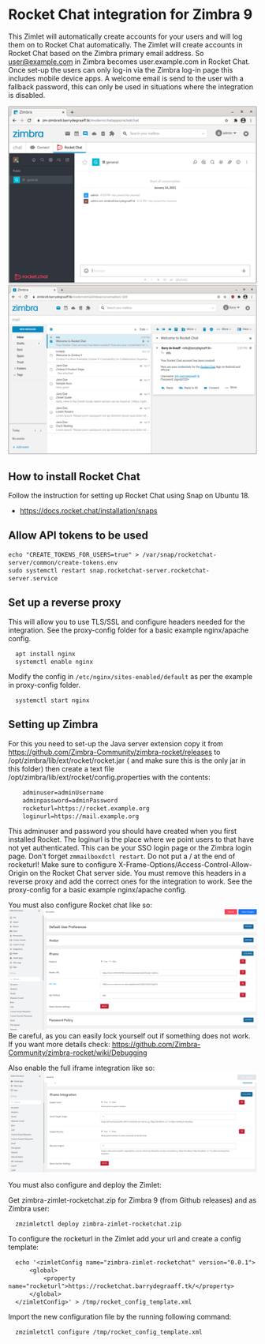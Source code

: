 # Rocket Chat integration for Zimbra 9

This Zimlet will automatically create accounts for your users and will log them on to Rocket Chat automatically. The Zimlet will create accounts in Rocket Chat based on the Zimbra primary email address. So user@example.com in Zimbra becomes user.example.com in Rocket Chat. Once set-up the users can only log-in via the Zimbra log-in page this includes mobile device apps. A welcome email is send to the user with a fallback password, this can only be used in situations where the integration is disabled.

![Zimbra Rocket UI](screenshots/RocketChat-Zimbra9-ui.png)
![Zimbra Rocket welcome](screenshots/RocketChat-Zimbra9-welcome.png)

## How to install Rocket Chat

Follow the instruction for setting up Rocket Chat using Snap on Ubuntu 18. 

- https://docs.rocket.chat/installation/snaps

## Allow API tokens to be used

    echo "CREATE_TOKENS_FOR_USERS=true" > /var/snap/rocketchat-server/common/create-tokens.env
    sudo systemctl restart snap.rocketchat-server.rocketchat-server.service

## Set up a reverse proxy

This will allow you to use TLS/SSL and configure headers needed for the integration. See the proxy-config folder for a basic example nginx/apache config.

      apt install nginx
      systemctl enable nginx   

Modify the config in `/etc/nginx/sites-enabled/default` as per the example in proxy-config folder.

      systemctl start nginx


## Setting up Zimbra
For this you need to set-up the Java server extension copy it from https://github.com/Zimbra-Community/zimbra-rocket/releases to /opt/zimbra/lib/ext/rocket/rocket.jar ( and make sure this is the only jar in this folder) then create a text file /opt/zimbra/lib/ext/rocket/config.properties with the contents:

        adminuser=adminUsername
        adminpassword=adminPassword
        rocketurl=https://rocket.example.org
        loginurl=https://mail.example.org

This adminuser and password you should have created when you first installed Rocket. The loginurl is the place where we point users to that have not yet authenticated. This can be your SSO login page or the Zimbra login page. Don't forget `zmmailboxdctl restart`. Do not put a / at the end of rocketurl! Make sure to configure X-Frame-Options/Access-Control-Allow-Origin on the Rocket Chat server side. You must remove this headers in a reverse proxy and add the correct ones for the integration to work. See the proxy-config for a basic example nginx/apache config.

You must also configure Rocket chat like so:
![Zimbra Rocket](https://raw.githubusercontent.com/Zimbra-Community/zimbra-rocket/master/img/zimbra-rocket-iframe.png)
Be careful, as you can easily lock yourself out if something does not work. If you want more details check: https://github.com/Zimbra-Community/zimbra-rocket/wiki/Debugging

Also enable the full iframe integration like so:
![Zimbra Rocket](https://raw.githubusercontent.com/Zimbra-Community/zimbra-rocket/master/img/zimbra-rocket-iframe2.png?1)

You must also configure and deploy the Zimlet:
      
Get zimbra-zimlet-rocketchat.zip for Zimbra 9 (from Github releases) and as Zimbra user:

      zmzimletctl deploy zimbra-zimlet-rocketchat.zip
      
To configure the rocketurl in the Zimlet add your url and create a config template:

      echo '<zimletConfig name="zimbra-zimlet-rocketchat" version="0.0.1">
          <global>
              <property name="rocketurl">https://rocketchat.barrydegraaff.tk/</property>
          </global>
      </zimletConfig>' > /tmp/rocket_config_template.xml
           
Import the new configuration file by the running following command:

      zmzimletctl configure /tmp/rocket_config_template.xml

